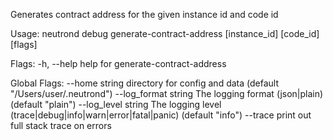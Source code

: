 Generates contract address for the given instance id and code id

Usage:
  neutrond debug generate-contract-address [instance_id] [code_id] [flags]

Flags:
  -h, --help   help for generate-contract-address

Global Flags:
      --home string         directory for config and data (default "/Users/user/.neutrond")
      --log_format string   The logging format (json|plain) (default "plain")
      --log_level string    The logging level (trace|debug|info|warn|error|fatal|panic) (default "info")
      --trace               print out full stack trace on errors
